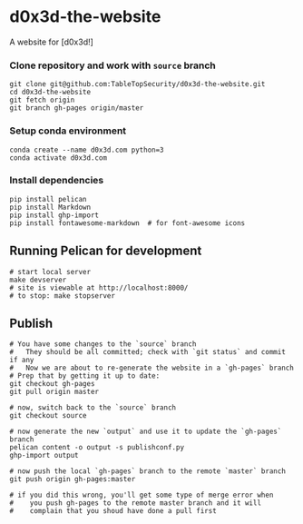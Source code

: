 # d0x3d-the-website
A website for [d0x3d!]

### Clone repository and work with `source` branch
    git clone git@github.com:TableTopSecurity/d0x3d-the-website.git
    cd d0x3d-the-website
    git fetch origin
    git branch gh-pages origin/master

### Setup conda environment
	conda create --name d0x3d.com python=3
	conda activate d0x3d.com

### Install dependencies
    pip install pelican
    pip install Markdown
    pip install ghp-import
    pip install fontawesome-markdown  # for font-awesome icons

## Running Pelican for development
    # start local server
    make devserver
    # site is viewable at http://localhost:8000/
    # to stop: make stopserver

## Publish
    # You have some changes to the `source` branch
    #   They should be all committed; check with `git status` and commit if any
    #   Now we are about to re-generate the website in a `gh-pages` branch
    # Prep that by getting it up to date:
    git checkout gh-pages
    git pull origin master

    # now, switch back to the `source` branch
    git checkout source

    # now generate the new `output` and use it to update the `gh-pages` branch
    pelican content -o output -s publishconf.py
    ghp-import output

    # now push the local `gh-pages` branch to the remote `master` branch
    git push origin gh-pages:master

    # if you did this wrong, you'll get some type of merge error when
    #    you push gh-pages to the remote master branch and it will
    #    complain that you shoud have done a pull first
